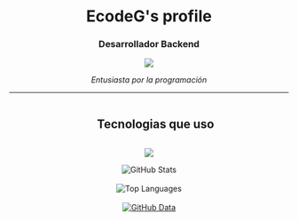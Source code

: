 <h1 align="center">EcodeG's profile</h1>
<h3 align="center">Desarrollador Backend</h3>
<p align="center">
  <a href="https://github.com/DenverCoder1/readme-typing-svg"><img src="https://readme-typing-svg.herokuapp.com/?lines=Backend%20Developer;%20%F0%9F%92%AC&;ACfont=Fira%20Code&center=true&width=440&height=45"></a>
</p>
<p align="center"><i>Entusiasta por la programación</i></p>

---

<div id="user-content-toc">
  <ul align="center">
    <summary><h2 style="display: inline-block">Tecnologias que uso</h2></summary>
  </ul>
</div>

<p align="center">
  <a href="https://skillicons.dev">
    <img src="https://skillicons.dev/icons?i=git,aws,cpp,css,discord,docker,github,html,js,linux,nginx,mongodb,postman,py,vscode,kubernetes&perline=14" />
  </a>
</p>

<!--Las estadisticas del perfil-->
<p align="center">
  <img src="https://github-readme-stats.vercel.app/api?username=Elkin-gg&show_icons=true&theme=dark&locale=es" alt="GitHub Stats" />
  <br /><br />
  <img src="https://github-readme-stats.vercel.app/api/top-langs/?username=Elkin-gg&show_icons=true&theme=dark&locale=es" alt="Top Languages" />
  <br /><br />
  <a href="https://git.io/streak-stats">
    <img src="https://github-profile-summary-cards.vercel.app/api/cards/profile-details?username=Elkin-gg&theme=dark" alt="GitHub Data" />
  </a>
</p>
